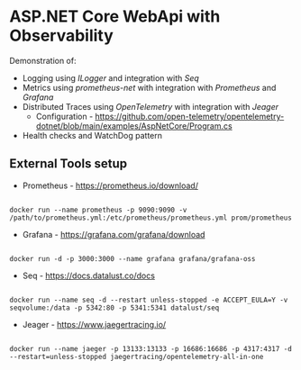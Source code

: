 # ASP.NET Core WebApi with Observability

Demonstration of:
- Logging using *ILogger* and integration with *Seq*
- Metrics using *prometheus-net* with integration with *Prometheus* and *Grafana*
- Distributed Traces using *OpenTelemetry* with integration with *Jeager*
    - Configuration - https://github.com/open-telemetry/opentelemetry-dotnet/blob/main/examples/AspNetCore/Program.cs
- Health checks and WatchDog pattern

## External Tools setup

- Prometheus - https://prometheus.io/download/
```shell

docker run --name prometheus -p 9090:9090 -v /path/to/prometheus.yml:/etc/prometheus/prometheus.yml prom/prometheus

```

- Grafana - https://grafana.com/grafana/download
```shell

docker run -d -p 3000:3000 --name grafana grafana/grafana-oss

```

- Seq - https://docs.datalust.co/docs
```shell

docker run --name seq -d --restart unless-stopped -e ACCEPT_EULA=Y -v seqvolume:/data -p 5342:80 -p 5341:5341 datalust/seq

```

- Jeager - https://www.jaegertracing.io/
```shell

docker run --name jaeger -p 13133:13133 -p 16686:16686 -p 4317:4317 -d --restart=unless-stopped jaegertracing/opentelemetry-all-in-one

```